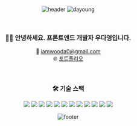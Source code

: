 

<div align = "center">

![header](https://capsule-render.vercel.app/api?type=waving&&color=0:10b981,100:0ea5e9)
![dayoung](https://tech-orbit.wontory.dev/api?title=dayoung&tech=TypeScript,Supabase,React,Vue.js&size=500&duration=20)

<br/>

### 🙇🏻 안녕하세요. 프론트엔드 개발자 우다영입니다.

📧 iamwooda0@gmail.com   
🌐 [포트폴리오](https://woodayoung.netlify.app/)  
<br/><br/>

### 🛠 기술 스택
<img src="https://img.shields.io/badge/html5-E34F26?style=for-the-badge&logo=html5&logoColor=white"> <img src="https://img.shields.io/badge/css-1572B6?style=for-the-badge&logo=css3&logoColor=white"> <img src="https://img.shields.io/badge/javascript-F7DF1E?style=for-the-badge&logo=javascript&logoColor=black"> <img src="https://img.shields.io/badge/typescript-3178C6?style=for-the-badge&logo=typescript&logoColor=black"> <img src="https://img.shields.io/badge/vue.js-4FC08D?style=for-the-badge&logo=vue.js&logoColor=white"> <img src="https://img.shields.io/badge/bootstrap-7952B3?style=for-the-badge&logo=bootstrap&logoColor=white"> <img src="https://img.shields.io/badge/vuetify-1867C0?style=for-the-badge&logo=vuetify&logoColor=white"> <img src="https://img.shields.io/badge/tailwindcss-06B6D4?style=for-the-badge&logo=tailwindcss&logoColor=white">  <img src="https://img.shields.io/badge/git-F05032?style=for-the-badge&logo=git&logoColor=white"> <img src="https://img.shields.io/badge/figma-F24E1E?style=for-the-badge&logo=figma&logoColor=white"> <img src="https://img.shields.io/badge/react native-0A7EA4?style=for-the-badge"> <img src="https://img.shields.io/badge/react-61DAFB?style=for-the-badge&logo=react&logoColor=black">
<br/>

![footer](https://capsule-render.vercel.app/api?type=waving&&color=0:10b981,100:0ea5e9&section=footer)
</div>






<!---
DaYoung-woo/DaYoung-woo is a ✨ special ✨ repository because its `README.md` (this file) appears on your GitHub profile.
You can click the Preview link to take a look at your changes.
--->

